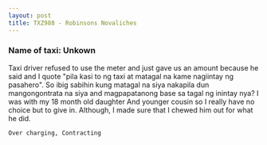 ```yaml
---
layout: post
title: TXZ988 - Robinsons Novaliches
---
```


### Name of taxi: Unkown

Taxi driver refused to use the meter and just gave us an amount because he said and I quote "pila kasi to ng taxi at matagal na kame nagiintay ng pasahero". So ibig sabihin kung matagal na siya nakapila dun mangongontrata na siya and magpapatanong base sa tagal ng inintay nya? I was with my 18 month old daughter And younger cousin so I really have no choice but to give in.  Although,  I made sure that I chewed him out for what he did. 

```Over charging, Contracting```
